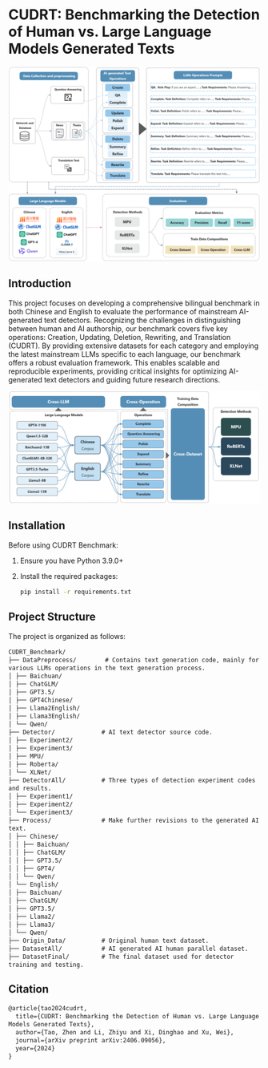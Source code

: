 # CUDRT: Benchmarking the Detection of Human vs. Large Language Models Generated Texts

![CUDRT Benchmark Framework](Images/Fig1.jpg)

## Introduction
This project focuses on developing a comprehensive bilingual benchmark in both Chinese and English to evaluate the performance of mainstream AI-generated text detectors. Recognizing the challenges in distinguishing between human and AI authorship, our benchmark covers five key operations: Creation, Updating, Deletion, Rewriting, and Translation (CUDRT). By providing extensive datasets for each category and employing the latest mainstream LLMs specific to each language, our benchmark offers a robust evaluation framework. This enables scalable and reproducible experiments, providing critical insights for optimizing AI-generated text detectors and guiding future research directions.

![CUDRT Experiment](Images/Fig8.jpg)

## Installation

Before using CUDRT Benchmark:

1. Ensure you have Python 3.9.0+
2. Install the required packages:

    ```bash
    pip install -r requirements.txt
    ```

## Project Structure
The project is organized as follows:
```
CUDRT_Benchmark/
├── DataPreprocess/        # Contains text generation code, mainly for various LLMs operations in the text generation process.
│ ├── Baichuan/
│ ├── ChatGLM/
│ ├── GPT3.5/
│ ├── GPT4Chinese/
│ ├── Llama2English/
│ ├── Llama3English/
│ └── Qwen/
├── Detector/             # AI text detector source code.
│ ├── Experiment2/
│ ├── Experiment3/
│ ├── MPU/
│ ├── Roberta/
│ └── XLNet/
├── DetectorAll/          # Three types of detection experiment codes and results.
│ ├── Experiment1/
│ ├── Experiment2/
│ └── Experiment3/
├── Process/              # Make further revisions to the generated AI text.
│ ├── Chinese/
│ │ ├── Baichuan/
│ │ ├── ChatGLM/
│ │ ├── GPT3.5/
│ │ ├── GPT4/
│ │ └── Qwen/
│ └── English/
│ ├── Baichuan/
│ ├── ChatGLM/
│ ├── GPT3.5/
│ ├── Llama2/
│ ├── Llama3/
│ └── Qwen/
├── Origin_Data/          # Original human text dataset.
├── DatasetAll/           # AI generated AI human parallel dataset.
├── DatasetFinal/         # The final dataset used for detector training and testing.
```

## Citation
```
@article{tao2024cudrt,
  title={CUDRT: Benchmarking the Detection of Human vs. Large Language Models Generated Texts},
  author={Tao, Zhen and Li, Zhiyu and Xi, Dinghao and Xu, Wei},
  journal={arXiv preprint arXiv:2406.09056},
  year={2024}
}
```
